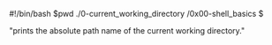 #!/bin/bash
$pwd ./0-current_working_directory
/0x00-shell_basics
$

"prints the absolute path name of the current working directory."
